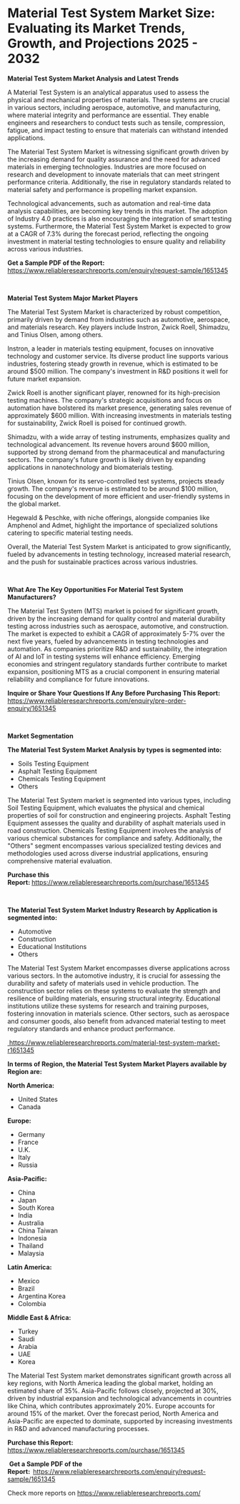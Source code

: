 <p><h1>Material Test System Market Size: Evaluating its Market Trends, Growth, and Projections 2025 - 2032</h1></p><p><strong>Material Test System Market Analysis and Latest Trends</strong></p>
<p><p>A Material Test System is an analytical apparatus used to assess the physical and mechanical properties of materials. These systems are crucial in various sectors, including aerospace, automotive, and manufacturing, where material integrity and performance are essential. They enable engineers and researchers to conduct tests such as tensile, compression, fatigue, and impact testing to ensure that materials can withstand intended applications.</p><p>The Material Test System Market is witnessing significant growth driven by the increasing demand for quality assurance and the need for advanced materials in emerging technologies. Industries are more focused on research and development to innovate materials that can meet stringent performance criteria. Additionally, the rise in regulatory standards related to material safety and performance is propelling market expansion. </p><p>Technological advancements, such as automation and real-time data analysis capabilities, are becoming key trends in this market. The adoption of Industry 4.0 practices is also encouraging the integration of smart testing systems. Furthermore, the Material Test System Market is expected to grow at a CAGR of 7.3% during the forecast period, reflecting the ongoing investment in material testing technologies to ensure quality and reliability across various industries.</p></p>
<p><strong>Get a Sample PDF of the Report:&nbsp;</strong> <a href="https://www.reliableresearchreports.com/enquiry/request-sample/1651345?utm_campaign=2211&utm_medium=2&utm_source=Github&utm_content=ia&utm_term=17022025&utm_id=material-test-system">https://www.reliableresearchreports.com/enquiry/request-sample/1651345</a></p>
<p>&nbsp;</p>
<p><strong>Material Test System Major Market Players</strong></p>
<p><p>The Material Test System Market is characterized by robust competition, primarily driven by demand from industries such as automotive, aerospace, and materials research. Key players include Instron, Zwick Roell, Shimadzu, and Tinius Olsen, among others.</p><p>Instron, a leader in materials testing equipment, focuses on innovative technology and customer service. Its diverse product line supports various industries, fostering steady growth in revenue, which is estimated to be around $500 million. The company's investment in R&D positions it well for future market expansion.</p><p>Zwick Roell is another significant player, renowned for its high-precision testing machines. The company's strategic acquisitions and focus on automation have bolstered its market presence, generating sales revenue of approximately $600 million. With increasing investments in materials testing for sustainability, Zwick Roell is poised for continued growth.</p><p>Shimadzu, with a wide array of testing instruments, emphasizes quality and technological advancement. Its revenue hovers around $600 million, supported by strong demand from the pharmaceutical and manufacturing sectors. The company's future growth is likely driven by expanding applications in nanotechnology and biomaterials testing.</p><p>Tinius Olsen, known for its servo-controlled test systems, projects steady growth. The company's revenue is estimated to be around $100 million, focusing on the development of more efficient and user-friendly systems in the global market. </p><p>Hegewald & Peschke, with niche offerings, alongside companies like Amphenol and Admet, highlight the importance of specialized solutions catering to specific material testing needs.</p><p>Overall, the Material Test System Market is anticipated to grow significantly, fueled by advancements in testing technology, increased material research, and the push for sustainable practices across various industries.</p></p>
<p>&nbsp;</p>
<p><strong>What Are The Key Opportunities For Material Test System Manufacturers?</strong></p>
<p><p>The Material Test System (MTS) market is poised for significant growth, driven by the increasing demand for quality control and material durability testing across industries such as aerospace, automotive, and construction. The market is expected to exhibit a CAGR of approximately 5-7% over the next five years, fueled by advancements in testing technologies and automation. As companies prioritize R&D and sustainability, the integration of AI and IoT in testing systems will enhance efficiency. Emerging economies and stringent regulatory standards further contribute to market expansion, positioning MTS as a crucial component in ensuring material reliability and compliance for future innovations.</p></p>
<p><strong>Inquire or Share Your Questions If Any Before Purchasing This Report:</strong> <a href="https://www.reliableresearchreports.com/enquiry/pre-order-enquiry/1651345?utm_campaign=2211&utm_medium=2&utm_source=Github&utm_content=ia&utm_term=17022025&utm_id=material-test-system">https://www.reliableresearchreports.com/enquiry/pre-order-enquiry/1651345</a></p>
<p>&nbsp;</p>
<p><strong>Market Segmentation</strong></p>
<p><strong>The Material Test System Market Analysis by types is segmented into:</strong></p>
<p><ul><li>Soils Testing Equipment</li><li>Asphalt Testing Equipment</li><li>Chemicals Testing Equipment</li><li>Others</li></ul></p>
<p><p>The Material Test System market is segmented into various types, including Soil Testing Equipment, which evaluates the physical and chemical properties of soil for construction and engineering projects. Asphalt Testing Equipment assesses the quality and durability of asphalt materials used in road construction. Chemicals Testing Equipment involves the analysis of various chemical substances for compliance and safety. Additionally, the "Others" segment encompasses various specialized testing devices and methodologies used across diverse industrial applications, ensuring comprehensive material evaluation.</p></p>
<p><strong>Purchase this Report:&nbsp;</strong><a href="https://www.reliableresearchreports.com/purchase/1651345?utm_campaign=2211&utm_medium=2&utm_source=Github&utm_content=ia&utm_term=17022025&utm_id=material-test-system">https://www.reliableresearchreports.com/purchase/1651345</a></p>
<p>&nbsp;</p>
<p><strong>The Material Test System Market Industry Research by Application is segmented into:</strong></p>
<p><ul><li>Automotive</li><li>Construction</li><li>Educational Institutions</li><li>Others</li></ul></p>
<p><p>The Material Test System Market encompasses diverse applications across various sectors. In the automotive industry, it is crucial for assessing the durability and safety of materials used in vehicle production. The construction sector relies on these systems to evaluate the strength and resilience of building materials, ensuring structural integrity. Educational institutions utilize these systems for research and training purposes, fostering innovation in materials science. Other sectors, such as aerospace and consumer goods, also benefit from advanced material testing to meet regulatory standards and enhance product performance.</p></p>
<p><a href="https://www.reliableresearchreports.com/material-test-system-market-r1651345?utm_campaign=2211&utm_medium=2&utm_source=Github&utm_content=ia&utm_term=17022025&utm_id=material-test-system">&nbsp;https://www.reliableresearchreports.com/material-test-system-market-r1651345</a></p>
<p><strong>In terms of Region, the Material Test System Market Players available by Region are:</strong></p>
<p>
    <p> <strong> North America: </strong>
        <ul>
            <li>United States</li>
            <li>Canada</li>
        </ul>
        </p> 
    <p> <strong> Europe: </strong>
        <ul>
            <li>Germany</li>
            <li>France</li>
            <li>U.K.</li>
            <li>Italy</li>
            <li>Russia</li>
        </ul>
        </p> 
    <p> <strong> Asia-Pacific: </strong>
        <ul>
            <li>China</li>
            <li>Japan</li>
            <li>South Korea</li>
            <li>India</li>
            <li>Australia</li>
            <li>China Taiwan</li>
            <li>Indonesia</li>
            <li>Thailand</li>
            <li>Malaysia</li>
        </ul>
        </p> 
    <p> <strong> Latin America: </strong>
        <ul>
            <li>Mexico</li>
            <li>Brazil</li>
            <li>Argentina Korea</li>
            <li>Colombia</li>
        </ul>
        </p> 
    <p> <strong> Middle East & Africa: </strong>
        <ul>
            <li>Turkey</li>
            <li>Saudi</li>
            <li>Arabia</li>
            <li>UAE</li>
            <li>Korea</li>
        </ul>
    </p>
    </p>
<p><p>The Material Test System market demonstrates significant growth across all key regions, with North America leading the global market, holding an estimated share of 35%. Asia-Pacific follows closely, projected at 30%, driven by industrial expansion and technological advancements in countries like China, which contributes approximately 20%. Europe accounts for around 15% of the market. Over the forecast period, North America and Asia-Pacific are expected to dominate, supported by increasing investments in R&D and advanced manufacturing processes.</p></p>
<p><strong>Purchase this Report: </strong><a href="https://www.reliableresearchreports.com/purchase/1651345?utm_campaign=2211&utm_medium=2&utm_source=Github&utm_content=ia&utm_term=17022025&utm_id=material-test-system">https://www.reliableresearchreports.com/purchase/1651345</a></p>
<p>&nbsp;<strong>Get a Sample PDF of the Report:&nbsp;&nbsp;</strong><a href="https://www.reliableresearchreports.com/enquiry/request-sample/1651345?utm_campaign=2211&utm_medium=2&utm_source=Github&utm_content=ia&utm_term=17022025&utm_id=material-test-system">https://www.reliableresearchreports.com/enquiry/request-sample/1651345</a></p>
<p><strong></strong></p>
<p>Check more reports on <a href="https://www.reliableresearchreports.com/?utm_campaign=2211&utm_medium=2&utm_source=Github&utm_content=ia&utm_term=17022025&utm_id=material-test-system">https://www.reliableresearchreports.com/</a></p>